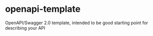 # openapi-template
OpenAPI/Swagger 2.0 template, intended to be good starting point for describing your API
